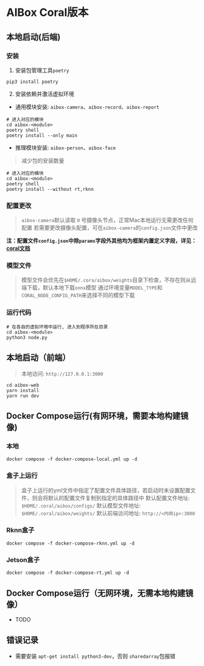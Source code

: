 
# AIBox Coral版本

## 本地启动(后端)

### 安装

1. 安装包管理工具`poetry`

```shell
pip3 install poetry
```

2. 安装依赖并激活虚拟环境

- 通用模块安装: `aibox-camera`、`aibox-record`、`aibox-report`
```shell
# 进入对应的模块
cd aibox-<module>
poetry shell
poetry install --only main
```

- 推理模块安装: `aibox-person`、`aibox-face`
> 减少包的安装数量

```shell
# 进入对应的模块
cd aibox-<module>
poetry shell
poetry install --without rt,rknn
```

### 配置更改

> `aibox-camera`默认读取 `0` 号摄像头节点，正常Mac本地运行无需更改任何配置
> 若需要更改摄像头配置，可在`aibox-camera`的`config.json`文件中更改

**注：配置文件`config.json`中除`params`字段外其他均为框架内置定义字段，详见：[coral文档](https://zhaokefei.github.io)**


### 模型文件
> 模型文件会优先在`$HOME/.cora/aibox/weights`目录下检查，不存在则从远端下载，默认本地下载`onnx`模型
> 通过环境变量`MODEL_TYPE`和`CORAL_NODE_CONFIG_PATH`来选择不同的模型下载

### 运行代码

```shell
# 在各自的虚拟环境中运行, 进入到程序所在目录
cd aibox-<module>
python3 node.py
```

## 本地启动（前端）
> 本地访问: `http://127.0.0.1:3000`

```shell
cd aibox-web
yarn install
yarn run dev
```

## Docker Compose运行(有网环境，需要本地构建镜像)

### 本地
```
docker compose -f docker-compose-local.yml up -d
```


### 盒子上运行

> 盒子上运行的yml文件中指定了配置文件具体路径，若启动时未设置配置文件，则会将默认的配置文件复制到指定的具体路径中
> 默认配置文件地址: `$HOME/.coral/aibox/configs/`
> 默认模型文件地址: `$HOME/.coral/aibox/weights/`
> 默认前端访问地址: `http://<内网ip>:3000`

### Rknn盒子

```
docker compose -f docker-compose-rknn.yml up -d
```

### Jetson盒子
```
docker compose -f docker-compose-rt.yml up -d
```


## Docker Compose运行（无网环境，无需本地构建镜像）

- TODO


## 错误记录

- 需要安装 `apt-get install python3-dev`，否则 `sharedarray`包报错